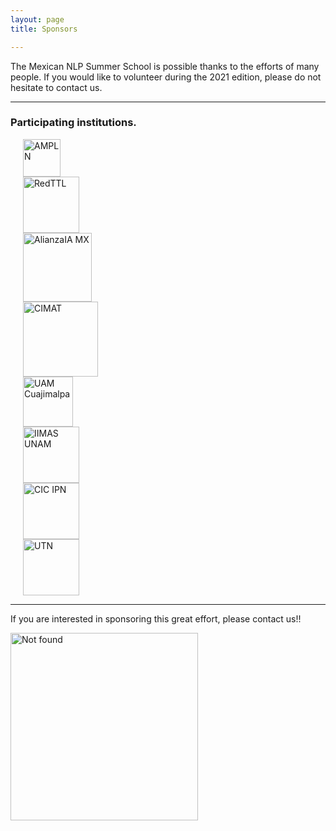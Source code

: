 ```yaml
---
layout: page
title: Sponsors

---
```


The Mexican NLP Summer School is possible thanks to the efforts of many people. If you would like to volunteer during the 2021 edition, please do not hesitate to contact us.

---
### Participating institutions.

<div class="row">
<div class="column">
  <img height="60" src="{{ 'assets/images/ampln.png'| relative_url }}" alt="AMPLN" hspace="20">
</div>
 <div class="column">
   <img height="90" src="{{ 'assets/images/red.jpg'| relative_url }}" alt="RedTTL" hspace="20">
 </div>
 <div class="column">
   <img height="110" src="{{ 'assets/images/alianzaIA.png'| relative_url }}" alt="AlianzaIA MX" hspace="20">
 </div>
 <div class="column">
   <img height="120" src="{{ 'assets/images/cimat.png'| relative_url }}" alt="CIMAT" hspace="20">
 </div>
 <div class="column">
   <img height="80" src="{{ 'assets/images/UAMC.png'| relative_url }}" alt="UAM Cuajimalpa" hspace="20">
 </div>
 <div class="column">
   <img height="90" src="{{ 'assets/images/IIMAS.png'| relative_url }}" alt="IIMAS UNAM" hspace="20">
 </div>
 <div class="column">
   <img height="90" src="{{ 'assets/images/CIC_IPN.jpg'| relative_url }}" alt="CIC IPN" hspace="20">
 </div>
 <div class="column">
   <img height="90" src="{{ 'assets/images/UTN.png'| relative_url }}" alt="UTN" hspace="20">
 </div>
</div>

---
If you are interested in sponsoring this great effort, please contact us!!

<div class="text-center">
  <img height="300" src="{{ 'assets/images/we_need_you.jpg' | relative_url }}" alt="Not found" />
</div>
